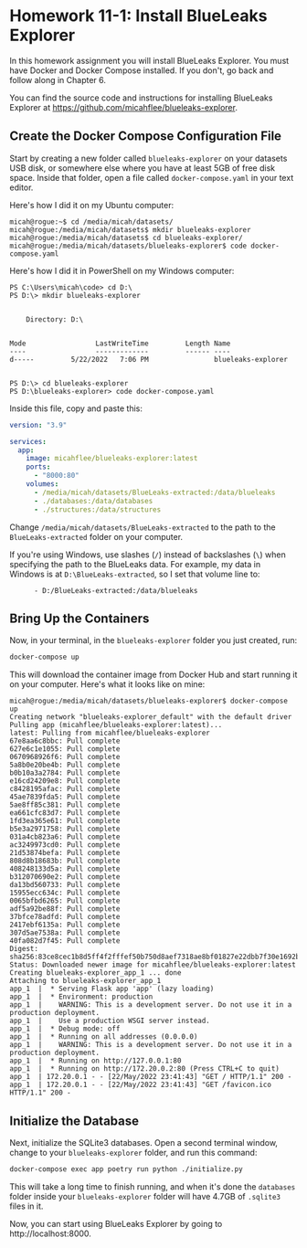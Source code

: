 # Homework 11-1: Install BlueLeaks Explorer

In this homework assignment you will install BlueLeaks Explorer. You must have Docker and Docker Compose installed. If you don't, go back and follow along in Chapter 6.

You can find the source code and instructions for installing BlueLeaks Explorer at https://github.com/micahflee/blueleaks-explorer.

## Create the Docker Compose Configuration File

Start by creating a new folder called `blueleaks-explorer` on your datasets USB disk, or somewhere else where you have at least 5GB of free disk space. Inside that folder, open a file called `docker-compose.yaml` in your text editor.

Here's how I did it on my Ubuntu computer:

```
micah@rogue:~$ cd /media/micah/datasets/
micah@rogue:/media/micah/datasets$ mkdir blueleaks-explorer
micah@rogue:/media/micah/datasets$ cd blueleaks-explorer/
micah@rogue:/media/micah/datasets/blueleaks-explorer$ code docker-compose.yaml
```

Here's how I did it in PowerShell on my Windows computer:

```
PS C:\Users\micah\code> cd D:\
PS D:\> mkdir blueleaks-explorer


    Directory: D:\


Mode                 LastWriteTime         Length Name
----                 -------------         ------ ----
d-----         5/22/2022   7:06 PM                blueleaks-explorer


PS D:\> cd blueleaks-explorer
PS D:\blueleaks-explorer> code docker-compose.yaml
```

Inside this file, copy and paste this:

```yaml
version: "3.9"

services:
  app:
    image: micahflee/blueleaks-explorer:latest
    ports:
      - "8000:80"
    volumes:
      - /media/micah/datasets/BlueLeaks-extracted:/data/blueleaks
      - ./databases:/data/databases
      - ./structures:/data/structures
```

Change `/media/micah/datasets/BlueLeaks-extracted` to the path to the `BlueLeaks-extracted` folder on your computer.

If you're using Windows, use slashes (`/`) instead of backslashes (`\`) when specifying the path to the BlueLeaks data. For example, my data in Windows is at `D:\BlueLeaks-extracted`, so I set that volume line to:

```
      - D:/BlueLeaks-extracted:/data/blueleaks
```

## Bring Up the Containers

Now, in your terminal, in the `blueleaks-explorer` folder you just created, run:

```sh
docker-compose up
```

This will download the container image from Docker Hub and start running it on your computer. Here's what it looks like on mine:

```
micah@rogue:/media/micah/datasets/blueleaks-explorer$ docker-compose up
Creating network "blueleaks-explorer_default" with the default driver
Pulling app (micahflee/blueleaks-explorer:latest)...
latest: Pulling from micahflee/blueleaks-explorer
67e8aa6c8bbc: Pull complete
627e6c1e1055: Pull complete
0670968926f6: Pull complete
5a8b0e20be4b: Pull complete
b0b10a3a2784: Pull complete
e16cd24209e8: Pull complete
c8428195afac: Pull complete
45ae7839fda5: Pull complete
5ae8ff85c381: Pull complete
ea661cfc83d7: Pull complete
1fd3ea365e61: Pull complete
b5e3a2971758: Pull complete
031a4cb823a6: Pull complete
ac3249973cd0: Pull complete
21d53874befa: Pull complete
808d8b18683b: Pull complete
408248133d5a: Pull complete
b312070690e2: Pull complete
da13bd560733: Pull complete
15955ecc634c: Pull complete
0065bfbd6265: Pull complete
adf5a92be88f: Pull complete
37bfce78adfd: Pull complete
2417ebf6135a: Pull complete
307d5ae7538a: Pull complete
40fa082d7f45: Pull complete
Digest: sha256:83ce8cec1b8d5ff4f2fffef50b750d8aef7318ae8bf01827e22dbb7f30e1692b
Status: Downloaded newer image for micahflee/blueleaks-explorer:latest
Creating blueleaks-explorer_app_1 ... done
Attaching to blueleaks-explorer_app_1
app_1  |  * Serving Flask app 'app' (lazy loading)
app_1  |  * Environment: production
app_1  |    WARNING: This is a development server. Do not use it in a production deployment.
app_1  |    Use a production WSGI server instead.
app_1  |  * Debug mode: off
app_1  |  * Running on all addresses (0.0.0.0)
app_1  |    WARNING: This is a development server. Do not use it in a production deployment.
app_1  |  * Running on http://127.0.0.1:80
app_1  |  * Running on http://172.20.0.2:80 (Press CTRL+C to quit)
app_1  | 172.20.0.1 - - [22/May/2022 23:41:43] "GET / HTTP/1.1" 200 -
app_1  | 172.20.0.1 - - [22/May/2022 23:41:43] "GET /favicon.ico HTTP/1.1" 200 -
```

## Initialize the Database

Next, initialize the SQLite3 databases. Open a second terminal window, change to your `blueleaks-explorer` folder, and run this command:

```sh
docker-compose exec app poetry run python ./initialize.py
```

This will take a long time to finish running, and when it's done the `databases` folder inside your `blueleaks-explorer` folder will have 4.7GB of `.sqlite3` files in it.

Now, you can start using BlueLeaks Explorer by going to http://localhost:8000.
